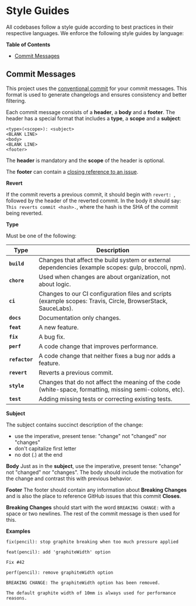 # Style Guides <!-- omit in toc -->

All codebases follow a style guide according to best practices in their respective languages. We enforce the following style guides by language:

**Table of Contents**
- [Commit Messages](#commit-messages)

## Commit Messages

This project uses the [conventional commit](https://www.conventionalcommits.org) for your commit messages. This format is used to generate changelogs and ensures consistency and better filtering.

Each commit message consists of a **header**, a **body** and a **footer**. The header has a special format that includes a **type**, a **scope** and a **subject**:

```commit
<type>(<scope>): <subject>
<BLANK LINE>
<body>
<BLANK LINE>
<footer>
```

The **header** is mandatory and the **scope** of the header is optional.

The **footer** can contain a [closing reference to an issue](https://help.github.com/articles/closing-issues-via-commit-messages).

**Revert**

If the commit reverts a previous commit, it should begin with `revert: `, followed by the header of the reverted commit. In the body it should say: `This reverts commit <hash>.`, where the hash is the SHA of the commit being reverted.


**Type**

Must be one of the following:

| Type           | Description                                                                                                  |
|----------------|--------------------------------------------------------------------------------------------------------------|
| **`build`**    | Changes that affect the build system or external dependencies (example scopes: gulp, broccoli, npm).         |
| **`chore`**    | Used when changes are about organization, not about logic.                                                   |
| **`ci`**       | Changes to our CI configuration files and scripts (example scopes: Travis, Circle, BrowserStack, SauceLabs). |
| **`docs`**     | Documentation only changes.                                                                                  |
| **`feat`**     | A new feature.                                                                                               |
| **`fix`**      | A bug fix.                                                                                                   |
| **`perf`**     | A code change that improves performance.                                                                     |
| **`refactor`** | A code change that neither fixes a bug nor adds a feature.                                                   |
| **`revert`**   | Reverts a previous commit.                                                                                   |
| **`style`**    | Changes that do not affect the meaning of the code (white-space, formatting, missing semi-colons, etc).      |
| **`test`**     | Adding missing tests or correcting existing tests.                                                           |

**Subject**

The subject contains succinct description of the change:
- use the imperative, present tense: "change" not "changed" nor "changes"
- don't capitalize first letter
- no dot (.) at the end

**Body**
Just as in the **subject**, use the imperative, present tense: "change" not "changed" nor "changes".
The body should include the motivation for the change and contrast this with previous behavior.

**Footer**
The footer should contain any information about **Breaking Changes** and is also the place to reference GitHub issues that this commit **Closes**.

**Breaking Changes** should start with the word `BREAKING CHANGE:` with a space or two newlines. The rest of the commit message is then used for this.

**Examples**

```commit
fix(pencil): stop graphite breaking when too much pressure applied
```

```commit
feat(pencil): add 'graphiteWidth' option

Fix #42
```

```commit
perf(pencil): remove graphiteWidth option

BREAKING CHANGE: The graphiteWidth option has been removed.

The default graphite width of 10mm is always used for performance reasons.
```
